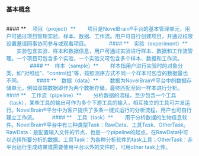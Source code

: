 ###  **基本概念**
<div style="height:15px"></div>
####  ** <i class="fa fa-fw fa-folder" style=color:#3090C7/>　</span></i><span style="color:#3090C7">项目（project）**
　　项目是NovelBrain®平台的基本管理单元，用户可通过项目管理实验、样本、数据、工作流。用户可自行创建项目，并通过权限设置邀请同事协同参与或观看项目。
&nbsp;　　　
####  **<i class="fa fa-line-chart" aria-hidden="true" style=color:#3090C7/></i>　</span></i><span style="color:#3090C7">实验（experiment）**
　　实验包含实验、样本和数据信息，用户可通过实验进行样本、数据和工作流管理。一个项目可包含多个实验，一个实验又可包含多个样本、数据和工作流。　　
&nbsp;　　　　
####  **<i class="fa fa-fw fa-desktop"  style=color:#3090C7/>　</span></i><span style="color:#3090C7">样本（sample）**
　　样本指用户进行实验时的对象分类，如“对照组”、“control组”等，按照测序方式不同一个样本可包含的数据量也不同。 
&nbsp;　　
####  **<i class="fa fa-calendar-o" aria-hidden="true"  style=color:#3090C7></i></span></i><span style="color:#3090C7">　数据（data）**
　　数据为NovelBrain®平台中的数据存储单元，例如双端数据即作为两个数据存储，最终匹配至同一样本进行分析。
&nbsp;　　
####  **<i class="fa fa-share-alt" aria-hidden="true"style=color:#3090C7/></i></span></i><span style="color:#3090C7">　工作流（pipeline）**
　　分析数据的流程，至少包含一个工具（task），某些工具的输出可作为多个下游工具的输入，相互独立的工具可并发运行。NovelBrain®平台中为客户提供了多条一键式运行的分析流程，用户也可自行建立工作流。
&nbsp;　　
####  **<i class="fa fa-cog" aria-hidden="true"style=color:#3090C7/></i></span></i><span style="color:#3090C7">　工具（task）**
　　用于分析数据的生物信息软件。NovelBrain®平台中有三种类型Task：RawData、工具Task、OtherTask。RawData：是配置输入文件的节点，也是一个pipeline的起点，在RawData中可以选择所要分析的数据。工具Task：为各种分析软件的task工具；OtherTask：非平台运行生成结果或需要使用平台以外的文件时，可用other task上传。